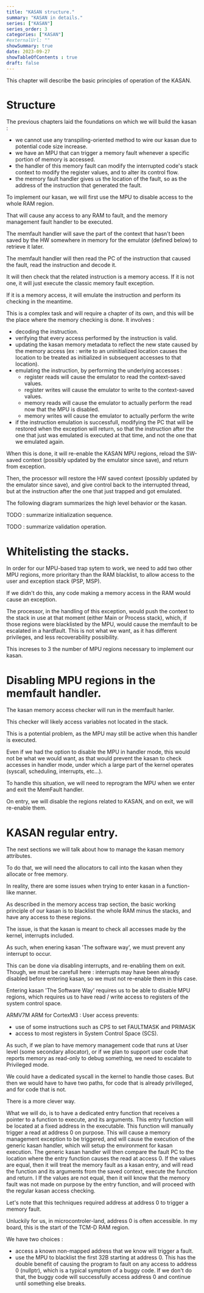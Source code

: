 ```yaml
---
title: "KASAN structure."
summary: "KASAN in details."
series: ["KASAN"]
series_order: 3
categories: ["KASAN"]
#externalUrl: ""
showSummary: true
date: 2023-09-27
showTableOfContents : true
draft: false
---
```


This chapter will describe the basic principles of operation of the KASAN. 

# Structure

The previous chapters laid the foundations on which we will build the kasan :
- we cannot use any transpiling-oriented method to wire our kasan due to potential code size increase.
- we have an MPU that can trigger a memory fault whenever a specific portion of memory is accessed.
- the handler of this memory fault can modify the interrupted code's stack context to modify the register values, and to alter its control flow.
- the memory fault handler gives us the location of the fault, so as the address of the instruction that generated the fault.

To implement our kasan, we will first use the MPU to disable access to the whole RAM region.

That will cause any access to any RAM to fault, and the memory management fault handler to be executed.

The memfault handler will save the part of the context that hasn't been saved by the HW somewhere in memory for the emulator (defined below) to retrieve it later.

The memfault handler will then read the PC of the instruction that caused the fault, read the instruction and decode it.

It will then check that the related instruction is a memory access. If it is not one, it will just execute the classic memory fault exception.

If it is a memory access, it will emulate the instruction and perform its checking in the meantime.

This is a complex task and will require a chapter of its own, and this will be the place where the memory checking is done. It involves :
- decoding the instruction.
- verifying that every access performed by the instruction is valid.
- updating the kasan memory metadata to reflect the new state caused by the memory access (ex : write to an uninitialized location causes the location to be treated as initialized in subsequent accesses to that location).
- emulating the instruction, by performing the underlying accesses : 
  - register reads will cause the emulator to read the context-saved values.
  - register writes will cause the emulator to write to the context-saved values.
  - memory reads will cause the emulator to actually perform the read now that the MPU is disabled.
  - memory writes will cause the emulator to actually perform the write 
- if the instruction emulation is successfull, modifying the PC that will be restored when the exception will return, so that the instruction after the one that just was emulated is executed at that time, and not the one that we emulated again.

When this is done, it will re-enable the KASAN MPU regions, reload the SW-saved context (possibly updated by the emulator since save), and return from exception.

Then, the processor will restore the HW saved context (possibly updated by the emulator since save), and give control back to the interrupted thread, but at the instruction after the one that just trapped and got emulated.

The following diagram summarizes the high level behavior or the kasan.

TODO : summarize initialization sequence.

TODO : summarize validation operation.

# Whitelisting the stacks.

In order for our MPU-based trap sytem to work, we need to add two other MPU regions, more prioritary than the RAM blacklist, to allow access to the user and exception stack (PSP, MSP). 

If we didn't do this, any code making a memory access in the RAM would cause an exception.

The processor, in the handling of this exception, would push the context to the stack in use at that moment (either Main or Process stack), which, if those regions were blacklisted by the MPU, would cause the memfault to be escalated in a hardfault.
This is not what we want, as it has different privileges, and less recoverability possibility.

This increses to 3 the number of MPU regions necessary to implement our kasan.

# Disabling MPU regions in the memfault handler.

The kasan memory access checker will run in the memfault hanler.

This checker will likely access variables not located in the stack.

This is a potential problem, as the MPU may still be active when this handler is executed.

Even if we had the option to disable the MPU in handler mode, this would not be what we would want, as that would prevent the kasan to check
accesses in handler mode, under which a large part of the kernel operates (syscall, scheduling, interrupts, etc...).

To handle this situation, we will need to reprogram the MPU when we enter and exit the MemFault handler.

On entry, we will disable the regions related to KASAN, and on exit, we will re-enable them.

# KASAN regular entry.

The next sections we will talk about how to manage the kasan memory attributes.

To do that, we will need the allocators to call into the kasan when they allocate or free memory.

In reality, there are some issues when trying to enter kasan in a function-like manner.

As described in the memory access trap section, the basic working principle of our kasan is to blacklist the whole RAM minus the stacks, and have any access to these regions.

The issue, is that the kasan is meant to check all accesses made by the kernel, interrupts included.

As such, when enering kasan 'The software way', we must prevent any interrupt to occur.

This can be done via disabling interrupts, and re-enabling them on exit. Though, we must be carefull here : interrupts may have been already disabled before entering kasan, so we must not re-enable them in this case.

Entering kasan 'The Software Way' requires us to be able to disable MPU regions, which requires us to have read / write access to registers of the system control space.

ARMV7M ARM for CortexM3 :
User access prevents:
- use of some instructions such as CPS to set FAULTMASK and PRIMASK
- access to most registers in System Control Space (SCS).

As such, if we plan to have memory management code that runs at User level (some secondary allocator), or if we plan to support user code that reports memory as read-only to debug something, we need to escalate to Privileged mode. 

We could have a dedicated syscall in the kernel to handle those cases. But then we would have to have two paths, for code that is already privilleged, and for code that is not.

There is a more clever way.

What we will do, is to have a dedicated entry function that receives a pointer to a function to execute, and its arguments.
This entry function will be located at a fixed address in the executable. This function will manually trigger a read at address 0 on purpose.
This will cause a memory management exception to be triggered, and will cause the execution of the generic kasan handler, which will setup the environment for kasan execution.
The generic kasan handler will then compare the fault PC to the location where the entry function causes the read at access 0.
If the values are equal, then it will treat the memory fault as a kasan entry, and will read the function and its arguments from the saved context, execute the function and return. I
If the values are not equal, then it will know that the memory fault was not made on purpose by the entry function, and will proceed with the regular kasan access checking.

Let's note that this techniques required address at address 0 to trigger a memory fault.

Unluckily for us, in microcontroler-land, address 0 is often accessible. In my board, this is the start of the TCM-D RAM region.

We have two choices : 
- access a known non-mapped address that we know will trigger a fault.
- use the MPU to blacklist the first 32B starting at address 0. This has the double benefit of causing the program to fault on any access to address 0 (nullptr), which is a typical symptom of a buggy code. If we don't do that, the buggy code will successfully access address 0 and continue until something else breaks.

